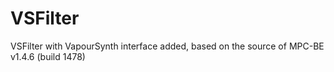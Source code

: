 # VSFilter
VSFilter with VapourSynth interface added, based on the source of MPC-BE v1.4.6 (build 1478)
